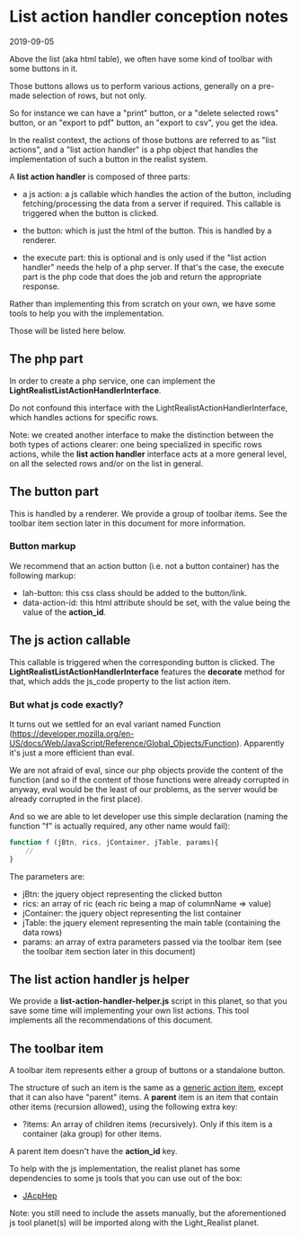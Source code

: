 List action handler conception notes
=========================
2019-09-05


Above the list (aka html table), we often have some kind of toolbar with some buttons in it.

Those buttons allows us to perform various actions, generally on a pre-made selection of rows, but not only.

So for instance we can have a "print" button, or a "delete selected rows" button, or an "export to pdf" button,
an "export to csv", you get the idea.


In the realist context, the actions of those buttons are referred to as "list actions", and a "list action handler"
is a php object that handles the implementation of such a button in the realist system.



A **list action handler** is composed of three parts:

- a js action: a js callable which handles the action of the button, including fetching/processing the data from a server if required.
            This callable is triggered when the button is clicked.
- the button: which is just the html of the button. This is handled by a renderer. 


- the execute part:  this is optional and is only used if the "list action handler" needs the help of a php server.
        If that's the case, the execute part is the php code that does the job and return the appropriate response.
        
        
        
Rather than implementing this from scratch on your own, we have some tools to help you with the implementation.

Those will be listed here below.              



The php part
---------------

In order to create a php service, one can implement the **LightRealistListActionHandlerInterface**.

Do not confound this interface with the LightRealistActionHandlerInterface, which handles actions for specific rows.

Note: we created another interface to make the distinction between the both types of actions clearer: one being 
specialized in specific rows actions, while the **list action handler** interface acts at a more general level, on all the 
selected rows and/or on the list in general.



The button part
------------

This is handled by a renderer.
We provide a group of toolbar items.
See the toolbar item section later in this document for more information.

    
 
 
### Button markup
 
We recommend that an action button (i.e. not a button container) has the following markup:

- lah-button: this css class should be added to the button/link.  
- data-action-id: this html attribute should be set, with the value being the value of the **action_id**.   






The js action callable
------------

This callable is triggered when the corresponding button is clicked.
The **LightRealistListActionHandlerInterface** features the **decorate** method for that, which adds the js_code property to the list action item.



### But what js code exactly?

It turns out we settled for an eval variant named Function (https://developer.mozilla.org/en-US/docs/Web/JavaScript/Reference/Global_Objects/Function).
Apparently it's just a more efficient than eval.

We are not afraid of eval, since our php objects provide the content of the function (and so if the content of those functions
were already corrupted in anyway, eval would be the least of our problems, as the server would be already corrupted in the first place). 

And so we are able to let developer use this simple declaration (naming the function "f" is actually required, any other name would fail):

```js
function f (jBtn, rics, jContainer, jTable, params){
    //
}


```

The parameters are:

- jBtn: the jquery object representing the clicked button
- rics: an array of ric (each ric being a map of columnName => value)
- jContainer: the jquery object representing the list container
- jTable: the jquery element representing the main table (containing the data rows)
- params: an array of extra parameters passed via the toolbar item (see the toolbar item section later in this document)








The list action handler js helper
---------------

We provide a **list-action-handler-helper.js** script in this planet, so that you save some time will
implementing your own list actions.
This tool implements all the recommendations of this document. 







The toolbar item
-------------------

A toolbar item represents either a group of buttons or a standalone button.

The structure of such an item is the same as a [generic action item](https://github.com/lingtalfi/Light_Realist/blob/master/doc/pages/older/generic-action-item.md),
except that it can also have "parent" items.
A **parent** item is an item that contain other items (recursion allowed), using the following extra key:

- ?items: An array of children items (recursively). Only if this item is a container (aka group) for other items.

A parent item doesn't have the **action_id** key.



    
    
To help with the js implementation, the realist planet has some dependencies to some js tools that you can use out of the box:

- [JAcpHep](https://github.com/lingtalfi/JAcpHep)
    
    
Note: you still need to include the assets manually, but the aforementioned js tool planet(s) will be imported along with the Light_Realist planet.
    
    
    
    
        









    
         